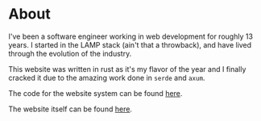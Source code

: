 # About

I've been a software engineer working in web development for roughly 13 years. I started in the LAMP stack (ain't that a throwback), and have lived through the evolution of the industry.

This website was written in rust as it's my flavor of the year and I finally cracked it due to the amazing work done in `serde` and `axum`.

The code for the website system can be found [here](https://github.com/whynotavailable/blog).

The website itself can be found [here](https://github.com/whynotavailable/my-site).

